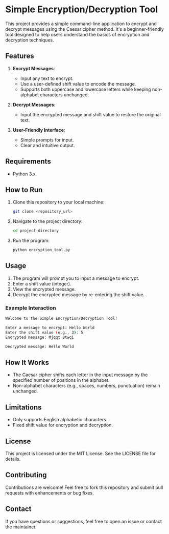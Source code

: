 # Simple Encryption/Decryption Tool

This project provides a simple command-line application to encrypt and decrypt messages using the Caesar cipher method. It's a beginner-friendly tool designed to help users understand the basics of encryption and decryption techniques.

## Features
1. **Encrypt Messages**:
   - Input any text to encrypt.
   - Use a user-defined shift value to encode the message.
   - Supports both uppercase and lowercase letters while keeping non-alphabet characters unchanged.

2. **Decrypt Messages**:
   - Input the encrypted message and shift value to restore the original text.

3. **User-Friendly Interface**:
   - Simple prompts for input.
   - Clear and intuitive output.

## Requirements
- Python 3.x

## How to Run
1. Clone this repository to your local machine:
   ```bash
   git clone <repository_url>
   ```
2. Navigate to the project directory:
   ```bash
   cd project-directory
   ```
3. Run the program:
   ```bash
   python encryption_tool.py
   ```

## Usage
1. The program will prompt you to input a message to encrypt.
2. Enter a shift value (integer).
3. View the encrypted message.
4. Decrypt the encrypted message by re-entering the shift value.

### Example Interaction
```bash
Welcome to the Simple Encryption/Decryption Tool!

Enter a message to encrypt: Hello World
Enter the shift value (e.g., 3): 5
Encrypted message: Mjqqt Btwqi

Decrypted message: Hello World
```

## How It Works
- The Caesar cipher shifts each letter in the input message by the specified number of positions in the alphabet.
- Non-alphabet characters (e.g., spaces, numbers, punctuation) remain unchanged.

## Limitations
- Only supports English alphabetic characters.
- Fixed shift value for encryption and decryption.

## License
This project is licensed under the MIT License. See the LICENSE file for details.

## Contributing
Contributions are welcome! Feel free to fork this repository and submit pull requests with enhancements or bug fixes.

## Contact
If you have questions or suggestions, feel free to open an issue or contact the maintainer.
